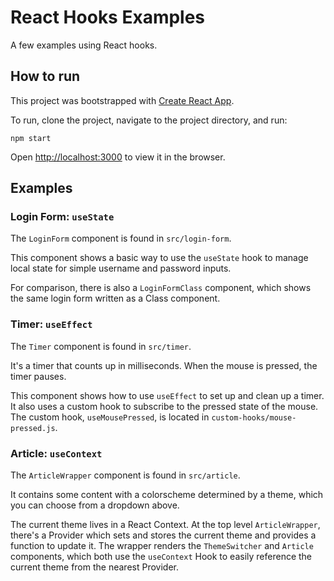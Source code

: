# React Hooks Examples

A few examples using React hooks.

## How to run

This project was bootstrapped with [Create React App](https://github.com/facebook/create-react-app).

To run, clone the project, navigate to the project directory, and run:

```
npm start
```

Open [http://localhost:3000](http://localhost:3000) to view it in the browser.

## Examples

### Login Form: `useState`

The `LoginForm` component is found in `src/login-form`.

This component shows a basic way to use the `useState` hook to manage local state for simple username and password inputs.

For comparison, there is also a `LoginFormClass` component, which shows the same login form written as a Class component.

### Timer: `useEffect`

The `Timer` component is found in `src/timer`.

It's a timer that counts up in milliseconds. When the mouse is pressed, the timer pauses.

This component shows how to use `useEffect` to set up and clean up a timer. It also uses a custom hook to subscribe to the pressed state of the mouse. The custom hook, `useMousePressed`, is located in `custom-hooks/mouse-pressed.js`.

### Article: `useContext`

The `ArticleWrapper` component is found in `src/article`.

It contains some content with a colorscheme determined by a theme, which you can choose from a dropdown above.

The current theme lives in a React Context. At the top level `ArticleWrapper`, there's a Provider which sets and stores the current theme and provides a function to update it. The wrapper renders the `ThemeSwitcher` and `Article` components, which both use the `useContext` Hook to easily reference the current theme from the nearest Provider.
